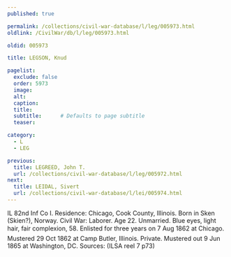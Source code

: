 ```yaml
---
published: true

permalink: /collections/civil-war-database/l/leg/005973.html
oldlink: /CivilWar/db/l/leg/005973.html

oldid: 005973

title: LEGSON, Knud

pagelist:
  exclude: false
  order: 5973
  image: 
  alt:
  caption:
  title:
  subtitle:      # Defaults to page subtitle
  teaser:

category: 
  - L 
  - LEG

previous:
  title: LEGREED, John T.
  url: /collections/civil-war-database/l/leg/005972.html  
next:
  title: LEIDAL, Sivert
  url: /collections/civil-war-database/l/lei/005974.html   
---
```

IL 82nd Inf Co I. Residence: Chicago, Cook County, Illinois. Born in Sken (Skien?), Norway. Civil War: Laborer. Age 22. Unmarried. Blue eyes, light hair, fair complexion, 5&#146;8&#148;. Enlisted for three years on 7 Aug 1862 at Chicago. Mustered 29 Oct 1862 at Camp Butler, Illinois. Private. Mustered out 9 Jun 1865 at Washington, DC. Sources: (ILSA reel 7 p73)